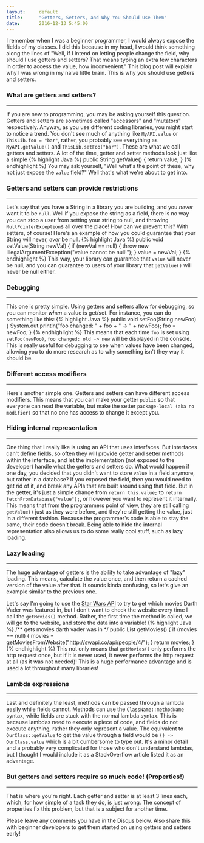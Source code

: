 ```yaml
---
layout:     default
title:      "Getters, Setters, and Why You Should Use Them"
date:       2016-12-13 5:45:00
---
```

I remember when I was a beginner programmer, I would always expose the
fields of my classes. I did this because in my head, I would think
something along the lines of "Well, if I intend on letting people change
the field, why should I use getters and setters? That means typing an extra
few characters in order to access the value, how inconvenient." This blog post
will explain why I was wrong in my naive little brain. This is why you should
use getters and setters.

### What are getters and setters?
---
If you are new to programming, you may be asking yourself this question. Getters
and setters are sometimes called "accessors" and "mutators" respectively.
Anyway, as you use different coding libraries, you might start to notice a trend.
You don't see much of anything like `MyAPI.value` or `ThisLib.foo = "bar"`,
rather, you probably see everything as `MyAPI.getValue()` and `ThisLib.setFoo("bar")`.
These are what we call getters and setters. A lot of the time, getter and setter
methods look just like a simple
{% highlight Java %}
public String getValue() {
    return value;
}
{% endhighlight %}
You may ask yourself, "Well what's the point of these, why not just expose the `value` field?"
Well that's what we're about to get into.

### Getters and setters can provide restrictions
---
Let's say that you have a String in a library you are building, and you
*never* want it to be `null`. Well if you expose the string as a field, there is no
way you can stop a user from setting your string to null, and throwing `NullPointerException`s
all over the place! How can we prevent this? With setters, of course! Here's an example of how you
could guarantee that your String will never, *ever* be null.
{% highlight Java %}
public void setValue(String newVal) {
    if (newVal == null) {
        throw new IllegalArgumentException("value cannot be null!");
    }
    value = newVal;
}
{% endhighlight %}
This way, your library can guarantee that `value` will never be null, and you can guarantee
to users of your library that `getValue()` will never be null either.

### Debugging
---
This one is pretty simple. Using getters and setters allow for debugging,
so you can monitor *when* a value is get/set. For instance, you can do something like this:
{% highlight Java %}
public void setFoo(String newFoo) {
    System.out.println("foo changed: " + foo + " -> " + newFoo);
    foo = newFoo;
}
{% endhighlight %}
This means that each time `foo` is set using `setFoo(newFoo)`, `foo changed: old -> new`
will be displayed in the console. This is really useful for debugging to see when values
have been changed, allowing you to do more research as to why something isn't they way it
should be.

### Different access modifiers
---
Here's another simple one. Getters and setters can have different access modifiers. This means
that you can make your getter `public` so that everyone can read the variable, but make the
setter `package-local (aka no modifier)` so that no one has access to change it except you.

### Hiding internal representation
---
One thing that I really like is using an API that uses interfaces. But interfaces
can't define fields, so often they will provide getter and setter methods within
the interface, and let the implementation (not exposed to the developer) handle
what the getters and setters do. What would happen if one day, you decided that
you didn't want to store `value` in a field anymore, but rather in a database?
If you exposed the field, then you would need to get rid of it, and break any
APIs that are built around using that field. But in the getter, it's just a simple
change from `return this.value;` to `return fetchFromDatabase("value");`, or however you
want to represent it internally. This means that from the programmers point of view,
they are still calling `getValue()` just as they were before, and they're still getting
the value, just in a different fashion. Because the programmer's code is able to stay the same,
their code doesn't break. Being able to hide the internal representation also allows us to
do some really cool stuff, such as lazy loading.

### Lazy loading
---
The huge advantage of getters is the ability to take advantage of "lazy" loading.
This means, calculate the value once, and then return a cached version of the value after that. It
sounds kinda confusing, so let's give an example similar to the previous one.

Let's say I'm going to use the [Star Wars API](https://swapi.co) to try to get
which movies Darth Vader was featured in, but I don't want to check the website every time
I call the `getMovies()` method. Rather, the first time the method is called, we will go to the
website, and store the data into a variable!
{% highlight Java %}
/** gets movies darth vader was in */
public List<Movies> getMovies() {
    if (movies == null) {
        movies = getMoviesFromWebsite("http://swapi.co/api/people/4/");
    }
    return movies;
}
{% endhighlight %}
This not only means that `getMovies()` only performs the http request once, but if it
is never used, it never performs the http request at all (as it was not needed)!
This is a huge performance advantage and is used a lot throughout many libraries!

### Lambda expressions
---
Last and definitely the least, methods can be passed through a lambda easily while fields cannot.
Methods can use the `ClassName::methodName` syntax, while fields are stuck with the normal lambda syntax.
This is because lambdas need to execute a piece of code, and fields do not execute anything, rather they
only represent a value. The equivalent to `OurClass::getValue` to get the value through a field would be
`() -> OurClass.value` which is a bit cumbersome to type out. It's a minor detail and a probably
very complicated for those who don't understand lambdas, but I thought I would include it as a StackOverflow
article listed it as an advantage.

### But getters and setters require so much code! (Properties!)
---
That is where you're right. Each getter and setter is at least 3 lines each, which,
for how simple of a task they do, is just wrong. The concept of properties fix this problem, but that is
a subject for another time.

Please leave any comments you have in the Disqus below. Also share this with beginner developers
to get them started on using getters and setters early!
